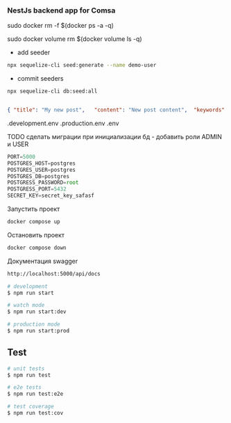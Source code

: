 ### NestJs backend app for Comsa
sudo docker rm -f $(docker ps -a -q) 

sudo docker volume rm $(docker volume ls -q)

- add seeder
```bash
npx sequelize-cli seed:generate --name demo-user
```

- commit seeders
```bash
npx sequelize-cli db:seed:all
```


```json

{ "title": "My new post",	"content": "New post content",	"keywords": "some, key, words",	"userId": 1,	"categoryId": 1}
```

.development.env
.production.env
.env


TODO сделать миграции при инициализации бд - добавить роли ADMIN и USER


```javascript
PORT=5000
POSTGRES_HOST=postgres
POSTGRES_USER=postgres
POSTGRES_DB=postgres
POSTGRESS_PASSWORD=root
POSTGRESS_PORT=5432
SECRET_KEY=secret_key_safasf
```

Запустить проект
```bash
docker compose up
```
Остановить проект
```bash
docker compose down
```

Документация swagger
```bash
http://localhost:5000/api/docs
```


```bash
# development
$ npm run start

# watch mode
$ npm run start:dev

# production mode
$ npm run start:prod
```

## Test

```bash
# unit tests
$ npm run test

# e2e tests
$ npm run test:e2e

# test coverage
$ npm run test:cov
```



